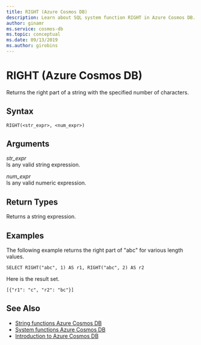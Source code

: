 ```yaml
---
title: RIGHT (Azure Cosmos DB)
description: Learn about SQL system function RIGHT in Azure Cosmos DB.
author: ginamr
ms.service: cosmos-db
ms.topic: conceptual
ms.date: 09/13/2019
ms.author: girobins
---
```

# RIGHT (Azure Cosmos DB)
 Returns the right part of a string with the specified number of characters.  
  
## Syntax
  
```  
RIGHT(<str_expr>, <num_expr>)  
```  
  
## Arguments
  
*str_expr*  
   Is any valid string expression.  
  
*num_expr*  
   Is any valid numeric expression.  
  
## Return Types
  
  Returns a string expression.  
  
## Examples
  
  The following example returns the right part of "abc" for various length values.  
  
```  
SELECT RIGHT("abc", 1) AS r1, RIGHT("abc", 2) AS r2 
```  
  
 Here is the result set.  
  
```  
[{"r1": "c", "r2": "bc"}]  
```  
  

## See Also

- [String functions Azure Cosmos DB](sql-query-string-functions.md)
- [System functions Azure Cosmos DB](sql-query-system-functions.md)
- [Introduction to Azure Cosmos DB](introduction.md)
